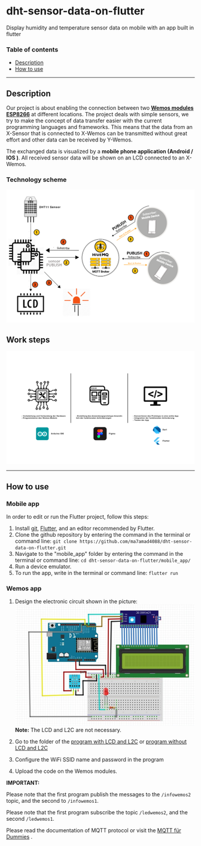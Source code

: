 # dht-sensor-data-on-flutter
Display humidity and temperature sensor data on mobile with an app built in flutter

### Table of contents

- [Description](#description)
- [How to use](#how-to-use)
---

## Description

Our project is about enabling the connection between two [**Wemos modules ESP8266**](https://de.wikipedia.org/wiki/ESP8266) at different locations.
The project deals with simple sensors, we try to make the concept of data transfer easier with the current programming languages and frameworks.
This means that the data from an X-Sensor that is connected to X-Wemos can be transmitted without great effort and other data can be received by Y-Wemos.

The exchanged data is visualized by a  **mobile phone application (Android / IOS )**. All received sensor data will be shown on an LCD connected to an X-Wemos.

### Technology scheme

![Technology scheme](more_file/Technologieschema.png)

## Work steps
![Technology scheme](more_file/Arbeitsschritte.png)

---

## How to use

### Mobile app

In order to edit or run the Flutter project, follow this steps:

1. Install [git](https://git-scm.com/), [Flutter](https://flutter.dev/), and an editor recommended by Flutter.
2. Clone the github repository by entering the command in the terminal or command line: `git clone https://github.com/ma7amad4088/dht-sensor-data-on-flutter.git`
3. Navigate to the "mobile_app" folder by entering the command in the terminal or command line: `cd dht-sensor-data-on-flutter/mobile_app/`
4. Run a device emulator.
5. To run the app, write in the terminal or command line: `flutter run`

### Wemos app

1. Design the electronic circuit shown in the picture:
![electronic circuit](more_file/Wemos_Schalter.jpg)
**Note:** The LCD and L2C are not necessary.

2. Go to the folder of the [program with LCD and L2C](arduino/DHT_MQTT_L2C/DHT_MQTT_L2C.ino) or [program without LCD and L2C](arduino/DHT_MQTT/DHT_MQTT.ino)

3. Configure the WiFi SSID name and password in the program
4. Upload the code on the Wemos modules.

**IMPORTANT:**

Please note that the first program publish the messages to the `/infowemos2` topic, and the second to `/infowemos1`.

Please note that the first program subscribe the topic `/ledwemos2`, and the second `/ledwemos1`.

Please read the documentation of MQTT protocol or visit the [MQTT für Dummies](https://blog.doubleslash.de/mqtt-fuer-dummies/) .